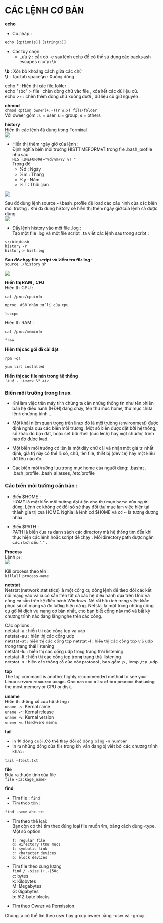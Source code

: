 # CÁC LỆNH CƠ BẢN  
**echo**  
- Cú pháp :   
```
echo [option(s)] [string(s)]
```  

- Các tùy chọn :  
   - Lưu ý : cần có -e sau lệnh echo để có thể sử dụng các backslash escapes như \n \b  

**\b** : Xóa bỏ khoảng cách giữa các chữ  
**\t** : Tạo tab space 
**\n** : Xuống dòng  

echo * : Hiển thị các file,folder .   
echo "abc" > file : chèn dòng chữ vào file , xóa hết các dữ liệu cũ.    
echo >> : chèn thêm dòng chữ xuống dưới , dữ liệu cũ giữ nguyên .  

**chmod**  
`chmod option owner(+,-)(r,w,x) file/folder`  
Với owner gồm : u = user, u = group, o = others  

**history**  
Hiển thị các lệnh đã dùng trong Terminal  
![](../img/Linux_2.1.png)  

- Hiển thị thêm ngày giờ của lệnh :  
Định nghĩa biến môi trường HISTTIMEFORMAT trong file .bash_profile như sau    
`HISTTIMEFORMAT="%d/%m/%y %T " `  
Trong đó  
  - %d : Ngày  
  - %m : Tháng  
  - %y : Năm  
  - %T : Thời gian  

![](../img/Linux_2.2.png)  
 

Sau đó dùng lệnh source ~/.bash_profile để load các cấu hình của các biến môi trường .  Khi đó dùng history sẽ hiển thị thêm ngày giờ của lệnh đã được dùng  
![](../img/Linux_2.3.png)  
 
- Đẩy lệnh history vào một file .log :   
 Tạo một file .log và một file script , ta viết các lệnh sau trong script :  
 ``` 
$!/bin/bash  
history -r  
history > hist.log
```  
**Sau đó chạy file script và kiểm tra file log :**  
`source ./history.sh`  

![](../img/Linux_2.4.png)  

     
**Hiển thị RAM , CPU**  
Hiển thị CPU :
```  
cat /proc/cpuinfo

nproc  #Số nhân xử lí của cpu  

lsccpu
```  
Hiển thị RAM :  
```
cat /proc/meminfo

free
```  

**Hiển thị các gói đã cài đặt**  
```
rpm -qa   

yum list installed  
```
 **Hiển thị các file nén trong hệ thống**  
` find . -iname \*.zip `  

 ### **Biến môi trường trong linux**  
- Khi làm việc trên máy tính chúng ta cần những thông tin như tên phiên bản hệ điều hành (HĐH) đang chạy, tên thư mục home, thư mục chứa lệnh chương trình …

- Một khái niệm quan trọng trên linux đó là môi trường (environment) được định nghĩa qua các biến môi trường. Một số biến được đặt bởi hệ thống, số khác do bạn đặt, hoặc set bởi shell (các lệnh) hay một chương trình nào đó được load.

- Một biến môi trường có tên là một dãy chữ cái và nhận một  giá trị nhất định, giá trị này có thể là số, chữ, tên file, thiết bị (device) hay một kiểu dữ liệu nào đó.  

- Các biến môi trường lưu trong mục home của người dùng: .bashrc, .bash_profile, .bash_aliasses, /etc/profile


### Các biến môi trường căn bản :  
 - Biến $HOME :  
 HOME là một biến môi trường đại diện cho thư mục home của người dùng. Lệnh cd không có đối số sẽ thay đổi thư mục làm việc hiện tại thành giá trị của HOME. Nghĩa là lệnh cd $HOME và cd ~ là tương đương nhau .  
 
 - Biến $PATH :  
PATH là biến đưa ra danh sách các directory mà hệ thống tìm đến khi thực hiện các lệnh hoặc script để chạy . Mỗi directory path được ngăn cách bởi dấu ":" .  

**Process**  
Lệnh `ps`:  
![](../img/Linux_2.5.png)  
    
Kill process theo tên :   
`killall process-name`

**netstat**  
Netstat (network statistics) là một công cụ dòng lệnh để theo dõi các kết nối mạng vào và ra có sẵn trên tất cả các hệ điều hành dựa trên Unix và cũng có sẵn trên hệ điều hành Windows. Nó rất hữu ích trong việc khắc phục sự cố mạng và đo lường hiệu năng. Netstat là một trong những công cụ gỡ lỗi dịch vụ mạng cơ bản nhất, cho bạn biết cổng nào mở và bất kỳ chương trình nào đang lắng nghe trên các cổng.  
  
Các options :  
netstat -a  : hiển thị các cổng tcp và udp    
netstat -au : hiển thị các cổng udp  
netstat -at : hiển thị các cổng tcp
netstat -l : hiển thị các cổng tcp v  à udp trong trạng thái listening  
netstat -lu : hiển thị các cổng  udp trong trạng thái listening  
netstat -lt : hiển thị các cổng tcp  trong trạng thái listening  
netstat -s : hiện các thông số của các protocol , bao gồm ip , icmp ,tcp ,udp  

**top**  
The top command is another highly recommended method to see your Linux servers resource usage. One can see a list of top process that using the most memory or CPU or disk.

**uname**  
Hiển thị thông số của hệ thống :  
`uname -s`: Kernal name    
`uname -r`: Kernal release  
`uname -v`: Kernal version  
`uname -m`: Hardware name  

**tail**  
- in 10 dòng cuối .Có thể thay đổi số dòng bằng -n number
- In ra những dòng của file trong khi vẫn đang bị viết bởi các chương trình khác  :  
```  
tail –ftest.txt  
```
**file**  
Đưa ra thuộc tính của file  
`file <package_name>`  


**find**  
- Tìm file :   ``find``  
- Tìm theo tên :
```  
find -name abc.txt
``` 
- Tìm theo thể loại:  
    Bạn còn có thể tìm theo đúng loại file muốn tìm, bằng cách dùng -type. Một số option:  
      
      f: regular file  
      d: directory (thư mục)  
      l: symbolic link  
      c: character devices  
      b: block devices    
- Tìm file theo dung lượng  
`find / -size (+,-)50c`  
    c: bytes  
    k: Kilobytes  
    M: Megabytes  
    G: Gigabytes  
    b: 512-byte blocks  

- Tìm theo Owner và Permission

Chúng ta có thể tìm theo user hay group owner bằng -user và -group.

